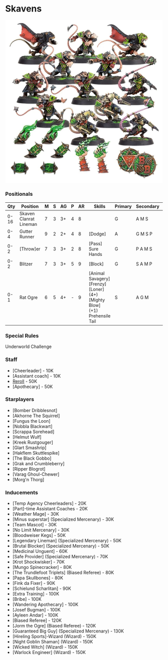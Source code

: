﻿# Skavens

![](../media/teams/BBSkavenTeamLead.jpg)

### Positionals

| Qty  | Position               | M | S | AG | P | AR | Skills                                                                                         | Primary | Secondary | Cost |
| ---- | ---------------------- | - | - | -- | - | -- | ---------------------------------------------------------------------------------------------- | ------- | --------- | ---- |
| 0-16 | Skaven Clanrat Lineman | 7 | 3 | 3+ | 4 | 8  |                                                                                                | G       | A M S     | 50K  |
| 0-4  | Gutter Runner          | 9 | 2 | 2+ | 4 | 8  | [Dodge]                                                                                        | A       | G M S P   | 85K  |
| 0-2  | [Throw]er                | 7 | 3 | 3+ | 2 | 8  | [Pass] <br /> Sure Hands                                                                         | G       | P A M S   | 85K  |
| 0-2  | Blitzer                | 7 | 3 | 3+ | 5 | 9  | [Block] <br />                                                                              | G       | S A M P   | 90K  |
| 0-1  | Rat Ogre               | 6 | 5 | 4+ | - | 9  | [Animal Savagery] <br /> [Frenzy] <br /> [Loner] (4+) <br /> [Mighty Blow] (+1) <br /> Prehensile Tail | S       | A G M     | 150K |

### Special Rules

Underworld Challenge

### Staff

* [Cheerleader] - 10K
* [Assistant coach] - 10K
* [Reroll](s) - 50K
* [Apothecary]  - 50K

### Starplayers

* [Bomber Dribblesnot]    
* [Akhorne The Squirrel]  
* [Fungus the Loon]       
* [Nobbla Blackwart]      
* [Scrappa Sorehead]      
* [Helmut Wulf]           
* [Kreek Rustgouger]      
* [Glart Smashrip]        
* [Hakflem Skuttlespike]  
* [The Black Gobbo]       
* [Grak and Crumbleberry] 
* [Ripper Blogrot]        
* [Varag Ghoul-Chewer]    
* [Morg'n Thorg]          

### Inducements

* [Temp Agency Cheerleaders] - 20K
* [Part]-time Assistant Coaches - 20K
* [Weather Mage] - 30K
* [Minus superstar] (Specialized Mercenary) - 30K
* [Team Mascot] - 30K
* [No Limit Mercenary] - 30K
* [Bloodweiser Kegs] - 50K
* [Legendary Lineman] (Specialized Mercenary) - 50K
* [Brutal Blocker] (Specialized Mercenary) - 50K
* [Medicinal Unguent] - 60K
* [Safe Provider] (Specialized Mercenary) - 70K
* [Krot Shockwisker] - 70K
* [Mungo Spinecracker] - 80K
* [The Trundlefoot Triplets] (Biased Referee) - 80K
* [Papa Skullbones] - 80K
* [Fink da Fixer] - 90K
* [Schielund Scharlitan] - 90K
* [Extra Training] - 100K
* [Bribe] - 100K
* [Wandering Apothecary] - 100K
* [Josef Bugman] - 100K
* [Ayleen Andar] - 100K
* [Biased Referee] - 120K
* [Jorm the Ogre] (Biased Referee) - 120K
* [Guaranteed Big Guy] (Specialized Mercenary) - 130K
* [Hireling Sports]-Wizard (Wizard) - 150K
* [Night Goblin Shaman] (Wizard) - 150K
* [Wicked Witch] (Wizard) - 150K
* [Warlock Engineer] (Wizard) - 150K
